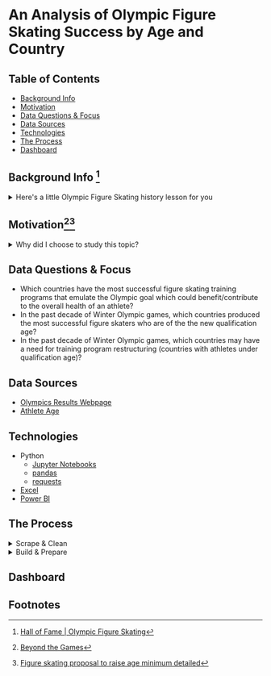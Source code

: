 # An Analysis of Olympic Figure Skating Success by Age and Country

## Table of Contents
+ [Background Info](#background-info)
+ [Motivation](#motivation)
+ [Data Questions & Focus](#data-questions-&-focus)
+ [Data Sources](#data-sources)
+ [Technologies](#technologies)
+ [The Process](#the-process) 
+ [Dashboard](#dashboard)

## Background Info [^1]
<details>
<summary>Here's a little Olympic Figure Skating history lesson for you</summary>
<br>
The Olympic Games is the largest international sports festival in the world. Figure skating was first introduced in the 1908 Summer Olympic Games and moved to become a part of the Winter Olympic Games in 1924. It was one of the first sports with a category for women and the only Winter Olympic sport with women competitors until 1936[^1].  
</details>

## Motivation[^2][^3]
<details>
<summary>Why did I choose to study this topic?</summary>
<br>
  
<details>
<summary>Personal Experience</summary>
<br>
I was a competitive figure skater for over a decade with dreams of going to the Olympics.
</details>

<details>
<summary>Understanding the Olympic Goal</summary>
<br>
  
    - The Olympic Games were created with the ultimate goals to cultivate human beings, through sport, and contribute to world peace.
    - Olympism is a philosophy of life, exalting, and combining in a balanced whole the qualities of body, will, and mind. 
    - Blending sport with culture and education, Olympism seeks to create a way of life based on 
      * joy found in effort 
      * the educational value of good example
      * respect for universal fundamental ethical principles
</details>

<details>
<summary>Recent Controversy</summary>
<br>
  
    - 15 yo Russian skater, Kamila Valieva, favored to win gold at 2022 Beijing Olympics tested positive for an illegal drug; the ISU’s (international skating union) decision to raise the minimum age for qualification to 17 yo was accelerated post scandal, March 2022.
    - Comment from ISU representative following the proposal, *"..we urgently needed to change to protect the physical, mental, and emotional health of athletes.”*
    - Increasing the age minimum to 17 decreases the risk of injury “if training loads are modified during times of rapid growth” and allows skaters to “expand on their social and emotional skill development” according to the proposal. 
</details>
 
</details>

## Data Questions & Focus
  * Which countries have the most successful figure skating training programs that emulate the Olympic goal which could benefit/contribute to the overall health of an athlete? 
  * In the past decade of Winter Olympic games, which countries produced the most successful figure skaters who are of the the new qualification age?
  * In the past decade of Winter Olympic games, which countries may have a need for training program restructuring (countries with athletes under qualification age)?  

## Data Sources
  * [Olympics Results Webpage](https://olympics.com/en/olympic-games/olympic-results)
  * [Athlete Age](https://en.wikipedia.org/wiki/List_of_Olympic_medalists_in_figure_skating_by_age) 

## Technologies
  * Python
    - [Jupyter Notebooks](https://jupyter.org/)
    - [pandas](https://pandas.pydata.org/)
    - [requests](https://pypi.org/project/requests/)
  * [Excel](https://www.microsoft.com/en-us/microsoft-365/excel)
  * [Power BI](https://powerbi.microsoft.com/en-us/)

## The Process
<details>
<summary>Scrape & Clean</summary>
<br>

  * The majority of the work for this project was done using Python (pandas, requests) to scrape the Olympics Results Webpage to find the result of all medalists (women and men) for Figure Skating in all Winter Olympic Games beginning in Chamonix 1924.
    - Scraped the Olympics result page (using 'for loop') to find a list of all Olympic Games
    - Converted list to a dataframe 
    - Isolated dataframe to only show Winter Games
    - Reformatted/cleaned columns to split the City name, Olympic Year, Season (i.e. 'Chamonix 1924, Winter' was split into three different columns for City:'Chamonix', Year:'1924', Season:'Winter), removed unwanted characters, created column to give Olympic City Games name webpage format (i.e. 'chamonix-1924)
    - Converted new column to list, used list to scrape through Olympics Results Webpage to find all Gold, Silver, Bronze medalists
    - Excel was briefly used to reformat some column headers
    - Power BI used to create new columns based on certain conditions 
</details>
 
<details>
<summary>Build & Prepare</summary>
<br>

  * Power BI was used to build dashboards and filters of all the data to analyze which countries had athletes who were of qualification age or older when winning a medal, focusing on the most recent Olympic Games from 2010 to 2022
</details>
   
## Dashboard

## Footnotes
[^1]: [Hall of Fame | Olympic Figure Skating](https://usopm.org/hall-of-fame/figure-skating/#:~:text=Figure%20skating%20is%20one%20of,with%20women%20competitors%20until%201936.)
[^2]: [Beyond the Games](https://olympics.com/ioc/beyond-the-games)
[^3]: [Figure skating proposal to raise age minimum detailed](https://olympics.nbcsports.com/2022/05/02/figure-skating-age-minimum-international-skating-union-isu-proposal/)
